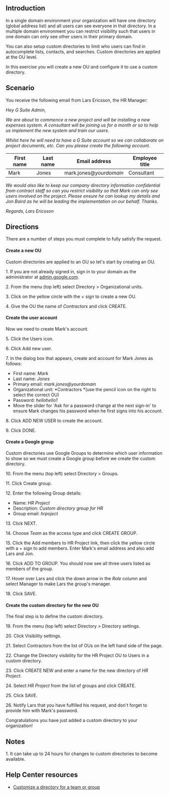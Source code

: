 ## Introduction

In a single domain environment your organization will have one directory (global address list) and all users can see everyone in that directory. In a multiple domain environment you can restrict visibility such that users in one domain can only see other users in their primary domain.

You can also setup custom directories to limit who users can find in autocomplete lists, contacts, and searches. Custom directories are applied at the OU level.

In this exercise you will create a new OU and configure it to use a custom directory.

## Scenario

You receive the following email from Lars Ericsson, the HR Manager:

*Hey G Suite Admin,*

*We are about to commence a new project and will be installing a new expenses system. A consultant will be joining us for a month or so to help us implement the new system and train our users.*

*Whilst here he will need to have a G Suite account so we can collaborate on project documents, etc. Can you please create the following account.*

| First name | Last name | Email address | Employee title |
| --- | --- | --- | --- |
| Mark | Jones | mark.jones@*yourdomain* | Consultant |

*We would also like to keep our company directory information confidential from contract staff so can you restrict visibility so that Mark can only see users involved on the project. Please ensure he can lookup my details and Jon Baird as he will be leading the implementation on our behalf. Thanks.*

*Regards, Lars Ericsson*

## Directions

There are a number of steps you must complete to fully satisfy the request.

#### Create a new OU

Custom directories are applied to an OU so let's start by creating an OU.

1\. If you are not already signed in, sign in to your domain as the administrator at [admin.google.com](https://admin.google.com/).

2\. From the menu (top left) select Directory > Organizational units.

3\. Click on the yellow circle with the + sign to create a new OU.

4\. Give the OU the name of *Contractors* and click CREATE.

#### Create the user account

Now we need to create Mark's account.

5\. Click the Users icon.

6\. Click Add new user.

7\. In the dialog box that appears, create and account for Mark Jones as follows:

-   First name: *Mark*
-   Last name: *Jones*
-   Primary email: *mark.jones@yourdomain*
-   Organizational unit: *Contractors *(use the pencil icon on the right to select the correct OU)
-   Password: *hellohello1*
-   Move the slider for 'Ask for a password change at the next sign-in' to ensure Mark changes his password when he first signs into his account.

8\. Click ADD NEW USER to create the account.

9\. Click DONE.

#### Create a Google group

Custom directories use Google Groups to determine which user information to show so we must create a Google group before we create the custom directory.

10\. From the menu (top left) select Directory > Groups.

11\. Click Create group.

12\. Enter the following Group details:

-   Name: *HR Project*
-   Description: *Custom directory group for HR*
-   Group email: *hrpoject*

13\. Click NEXT.

14\. Choose *Team* as the access type and click CREATE GROUP.

15\. Click the Add members to HR Project link, then click the yellow circle with a + sign to add members. Enter Mark's email address and also add Lars and Jon.

16\. Click ADD TO GROUP. You should now see all three users listed as members of the group.

17\. Hover over Lars and click the down arrow in the *Role* column and select Manager to make Lars the group's manager.

18\. Click SAVE.

#### Create the custom directory for the new OU

The final step is to define the custom directory.

19\. From the menu (top left) select Directory > Directory settings.

20\. Click Visibility settings.

21\. Select Contractors from the list of OUs on the left hand side of the page.

22\. Change the Directory visibility for the HR Project OU to Users in a custom directory.

23\. Click CREATE NEW and enter a name for the new directory of *HR Project*.

24\. Select *HR Project* from the list of groups and click CREATE.

25\. Click SAVE.

26\. Notify Lars that you have fulfilled his request, and don't forget to provide him with Mark's password.

Congratulations you have just added a custom directory to your organization!

## Notes

1\. It can take up to 24 hours for changes to custom directories to become available.

## Help Center resources

-   [Customize a directory for a team or group](https://support.google.com/a/answer/7566446 "Customize a directory for a team or group")
